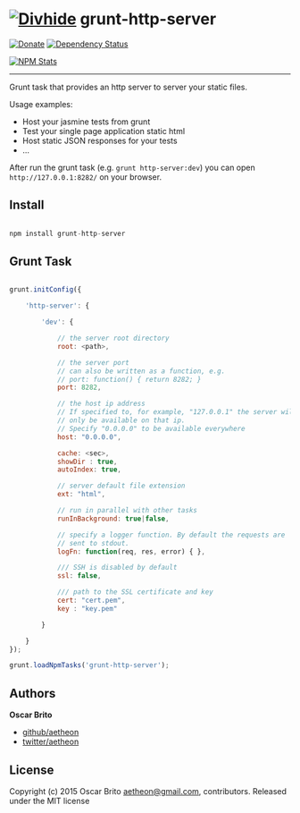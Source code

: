 # [![Divhide](http://blog.divhide.com/assets/images/divhide_128px.png)](http://divhide.com/) grunt-http-server

[![Donate](https://www.paypalobjects.com/en_US/i/btn/btn_donate_LG.gif)](https://www.paypal.com/cgi-bin/webscr?cmd=_donations&business=NYVPSL7GBYD6A&lc=US&item_name=Oscar%20Brito&currency_code=EUR&bn=PP%2dDonationsBF%3abtn_donateCC_LG%2egif%3aNonHosted)
[![Dependency Status](https://gemnasium.com/divhide/grunt-http-server.svg)](https://gemnasium.com/divhide/grunt-http-server)

[![NPM Stats](https://nodei.co/npm/grunt-http-server.png?downloads=true&downloadRank=true&stars=true)](https://www.npmjs.com/package/divhide)

---

Grunt task that provides an http server to server your static files.

Usage examples:

* Host your jasmine tests from grunt
* Test your single page application static html
* Host static JSON responses for your tests
* ...

After run the grunt task (e.g. ```grunt http-server:dev```) you can open
```http://127.0.0.1:8282/``` on your browser.

## Install

```js

npm install grunt-http-server

```

## Grunt Task

```js

grunt.initConfig({

	'http-server': {

		'dev': {

			// the server root directory
			root: <path>,

			// the server port
			// can also be written as a function, e.g.
			// port: function() { return 8282; }
			port: 8282,

			// the host ip address
			// If specified to, for example, "127.0.0.1" the server will
			// only be available on that ip.
			// Specify "0.0.0.0" to be available everywhere
			host: "0.0.0.0",

			cache: <sec>,
			showDir : true,
			autoIndex: true,

			// server default file extension
			ext: "html",

			// run in parallel with other tasks
			runInBackground: true|false,

			// specify a logger function. By default the requests are
			// sent to stdout.
			logFn: function(req, res, error) { },

			/// SSH is disabled by default
			ssl: false,

			/// path to the SSL certificate and key
            cert: "cert.pem",
            key : "key.pem"

		}

	}
});

grunt.loadNpmTasks('grunt-http-server');


```

## Authors

**Oscar Brito**

+ [github/aetheon](https://github.com/aetheon)
+ [twitter/aetheon](http://twitter.com/aetheon)


## License
Copyright (c) 2015 Oscar Brito <aetheon@gmail.com>, contributors.
Released under the MIT license

